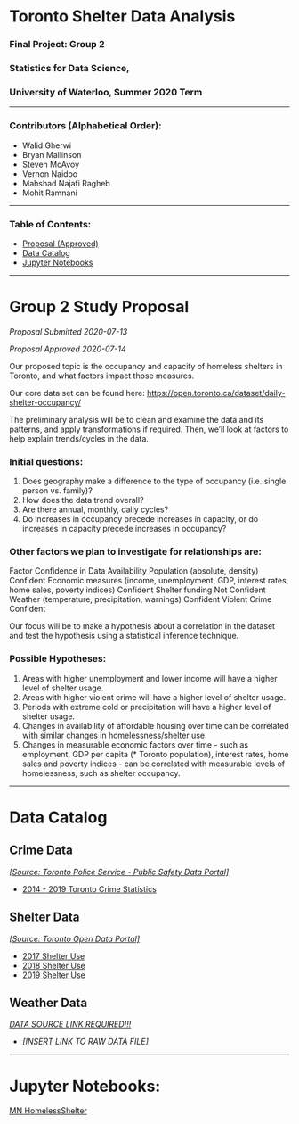 # Toronto Shelter Data Analysis
### Final Project: Group 2
### Statistics for Data Science, 
### University of Waterloo, Summer 2020 Term
---
### Contributors (Alphabetical Order):
-	Walid Gherwi
-	Bryan Mallinson
-	Steven McAvoy
-	Vernon Naidoo
-	Mahshad Najafi Ragheb
-	Mohit Ramnani

---

### Table of Contents:
- [Proposal (Approved)](#group-2-study-proposal)
- [Data Catalog](#data-catalog)
- [Jupyter Notebooks](#jupyter-notebooks)

---
# Group 2 Study Proposal

*Proposal Submitted 2020-07-13*

*Proposal Approved 2020-07-14*

Our proposed topic is the occupancy and capacity of homeless shelters in Toronto, and what factors impact those measures.

Our core data set can be found here: https://open.toronto.ca/dataset/daily-shelter-occupancy/

The preliminary analysis will be to clean and examine the data and its patterns, and apply transformations if required. Then, we’ll look at factors to help explain trends/cycles in the data.

### Initial questions: 
1.	Does geography make a difference to the type of occupancy (i.e. single person vs. family)?
2.	How does the data trend overall? 
3.	Are there annual, monthly, daily cycles? 
4.	Do increases in occupancy precede increases in capacity, or do increases in capacity precede increases in occupancy?

### Other factors we plan to investigate for relationships are:

Factor	Confidence in Data Availability
Population (absolute, density)	Confident
Economic measures (income, unemployment, GDP, interest rates, home sales, poverty indices)	Confident
Shelter funding 	Not Confident
Weather (temperature, precipitation, warnings)	Confident
Violent Crime	Confident

Our focus will be to make a hypothesis about a correlation in the dataset and test the hypothesis using a statistical inference technique.

### Possible Hypotheses: 
1.	Areas with higher unemployment and lower income will have a higher level of shelter usage.
2.	Areas with higher violent crime will have a higher level of shelter usage.
3.	Periods with extreme cold or precipitation will have a higher level of shelter usage.
4.	Changes in availability of affordable housing over time can be correlated with similar changes in homelessness/shelter use.
5.	Changes in measurable economic factors over time - such as employment, GDP per capita (* Toronto population), interest rates, home sales and poverty indices - can be correlated with measurable levels of homelessness, such as shelter occupancy.

---
# Data Catalog
## Crime Data
*[[Source: Toronto Police Service - Public Safety Data Portal]](https://data.torontopolice.on.ca/pages/catalogue)*

- [2014 - 2019 Toronto Crime Statistics](https://raw.githubusercontent.com/VernonNaidoo-Toronto/Understanding-Toronto-Shelters/master/Crime%20Data/MCI_2014_to_2019.csv)
  
## Shelter Data
*[[Source: Toronto Open Data Portal]](https://open.toronto.ca/dataset/daily-shelter-occupancy/)*

- [2017 Shelter Use](https://raw.githubusercontent.com/VernonNaidoo-Toronto/Understanding-Toronto-Shelters/master/Shelter%20Data/daily-shelter-occupancy-2017-csv.csv)
- [2018 Shelter Use](https://raw.githubusercontent.com/VernonNaidoo-Toronto/Understanding-Toronto-Shelters/master/Shelter%20Data/daily-shelter-occupancy-2018-csv.csv)
- [2019 Shelter Use](https://raw.githubusercontent.com/VernonNaidoo-Toronto/Understanding-Toronto-Shelters/master/Shelter%20Data/daily-shelter-occupancy-2019-csv.csv)

## Weather Data
*[DATA SOURCE LINK REQUIRED!!!]()*
- *[INSERT LINK TO RAW DATA FILE]*

---

# Jupyter Notebooks:

[MN HomelessShelter](https://raw.github.com/VernonNaidoo-Toronto/Understanding-Toronto-Shelters/master/MN%20HomelessShelter.ipynb)
